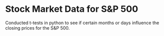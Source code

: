 # Stock Market Data for S&P 500
Conducted t-tests in python to see if certain months or days influence the closing prices for the S&P 500. 
